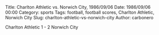 Title: Charlton Athletic vs. Norwich City, 1986/09/06
Date: 1986/09/06 00:00
Category: sports
Tags: football, football scores, Charlton Athletic, Norwich City
Slug: charlton-athletic-vs-norwich-city
Author: carbonero


Charlton Athletic 1 - 2 Norwich City
